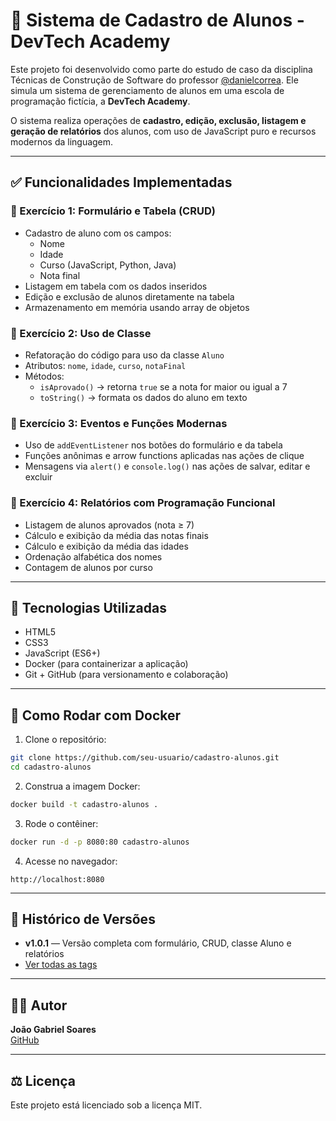 # 📘 Sistema de Cadastro de Alunos - DevTech Academy

Este projeto foi desenvolvido como parte do estudo de caso da disciplina Técnicas de Construção de Software do professor [@danielcorrea](https://github.com/danielcs-prof). 
Ele simula um sistema de gerenciamento de alunos em uma escola de programação fictícia, a **DevTech Academy**.

O sistema realiza operações de **cadastro, edição, exclusão, listagem e geração de relatórios** dos alunos, com uso de JavaScript puro e recursos modernos da linguagem.

---

## ✅ Funcionalidades Implementadas

### 🔹 Exercício 1: Formulário e Tabela (CRUD)

- Cadastro de aluno com os campos:
  - Nome
  - Idade
  - Curso (JavaScript, Python, Java)
  - Nota final
- Listagem em tabela com os dados inseridos
- Edição e exclusão de alunos diretamente na tabela
- Armazenamento em memória usando array de objetos

### 🔹 Exercício 2: Uso de Classe

- Refatoração do código para uso da classe `Aluno`
- Atributos: `nome`, `idade`, `curso`, `notaFinal`
- Métodos:
  - `isAprovado()` → retorna `true` se a nota for maior ou igual a 7
  - `toString()` → formata os dados do aluno em texto

### 🔹 Exercício 3: Eventos e Funções Modernas

- Uso de `addEventListener` nos botões do formulário e da tabela
- Funções anônimas e arrow functions aplicadas nas ações de clique
- Mensagens via `alert()` e `console.log()` nas ações de salvar, editar e excluir

### 🔹 Exercício 4: Relatórios com Programação Funcional

- Listagem de alunos aprovados (nota ≥ 7)
- Cálculo e exibição da média das notas finais
- Cálculo e exibição da média das idades
- Ordenação alfabética dos nomes
- Contagem de alunos por curso

---

## 🧪 Tecnologias Utilizadas

- HTML5
- CSS3
- JavaScript (ES6+)
- Docker (para containerizar a aplicação)
- Git + GitHub (para versionamento e colaboração)

---

## 🐳 Como Rodar com Docker

1. Clone o repositório:

```bash
git clone https://github.com/seu-usuario/cadastro-alunos.git
cd cadastro-alunos
```

2. Construa a imagem Docker:

```bash
docker build -t cadastro-alunos .
```

3. Rode o contêiner:

```bash
docker run -d -p 8080:80 cadastro-alunos
```

4. Acesse no navegador:

```
http://localhost:8080
```

---

## 📝 Histórico de Versões

- **v1.0.1** — Versão completa com formulário, CRUD, classe Aluno e relatórios
- [Ver todas as tags](https://github.com/soares2107/Lista01-Cadastro-alunos/tags)

---

## 👨‍💻 Autor

**João Gabriel Soares**  
[GitHub](https://github.com/soares2107)

---

## ⚖️ Licença

Este projeto está licenciado sob a licença MIT.
